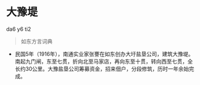 # 大豫堤
da6 y6 ti2
> 如东方言词典
- 民国5年（1916年），南通实业家张謇在如东创办大圩盐垦公司，建筑大豫堤。南起九门闸，东至七贯，折向北至马家店，再向东至十贯，转向西至七贯，全长约30公里。大豫盐垦公司筹募资金，招来佃户，分段修筑，历时一年余始完成。
